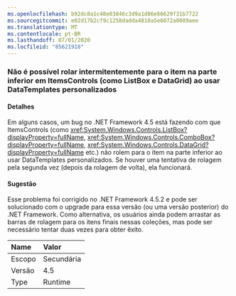 ```yaml
---
ms.openlocfilehash: b92dc8a1c48e83846c3d9a1d86e66629f31b7722
ms.sourcegitcommit: e02d17b2cf9c1258dadda4810a5e6072a0089aee
ms.translationtype: MT
ms.contentlocale: pt-BR
ms.lasthandoff: 07/01/2020
ms.locfileid: "85621918"
---
```

### <a name="intermittently-unable-to-scroll-to-bottom-item-in-itemscontrols-like-listbox-and-datagrid-when-using-custom-datatemplates"></a>Não é possível rolar intermitentemente para o item na parte inferior em ItemsControls (como ListBox e DataGrid) ao usar DataTemplates personalizados

#### <a name="details"></a>Detalhes

Em alguns casos, um bug no .NET Framework 4.5 está fazendo com que ItemsControls (como <xref:System.Windows.Controls.ListBox?displayProperty=fullName>, <xref:System.Windows.Controls.ComboBox?displayProperty=fullName>, <xref:System.Windows.Controls.DataGrid?displayProperty=fullName> etc.) não rolem para o item na parte inferior ao usar DataTemplates personalizados. Se houver uma tentativa de rolagem pela segunda vez (depois da rolagem de volta), ela funcionará.

#### <a name="suggestion"></a>Sugestão

Esse problema foi corrigido no .NET Framework 4.5.2 e pode ser solucionado com o upgrade para essa versão (ou uma versão posterior) do .NET Framework. Como alternativa, os usuários ainda podem arrastar as barras de rolagem para os itens finais nessas coleções, mas pode ser necessário tentar duas vezes para obter êxito.

| Name    | Valor       |
|:--------|:------------|
| Escopo   |Secundária|
|Versão|4.5|
|Type|Runtime|
